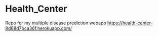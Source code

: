 # Health_Center
Repo for my multiple disease prediction webapp
https://health-center-8d68d7bca36f.herokuapp.com/
